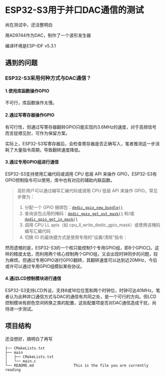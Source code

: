 # ESP32-S3用于并口DAC通信的测试
尚在测试中，还没整明白

用AD9744作为DAC，制作了一个波形发生器

编译环境是ESP-IDF v5.3.1

## 遇到的问题

### ESP32-S3采用何种方式与DAC通信？

#### 1.使用库函数操作GPIO

不可行，库函数操作太慢。

#### 2.通过写寄存器操作GPIO

有可行性，但通过写寄存器翻转GPIO只能实现约3.6MHz的速度，对于高频信号而言捉襟见肘，可作为保留方案。

实际上，ESP32-S3写寄存器后，会检查寄存器是否正确写入，笔者推测这一步消耗了大量指令周期，导致翻转速度降低。

#### 3.通过专用GPIO组进行通信

ESP32-S3支持使用汇编代码或调用 CPU 低层 API 来操作 GPIO，ESP32-S3有GPIO控制指令可以使用，库中也有对应的辅助内联函数。

[ESP32-IDF编程指南]: https://docs.espressif.com/projects/esp-idf/zh_CN/v5.3.1/esp32s3/api-reference/peripherals/dedic_gpio.html

> 高阶用户可以通过编写汇编代码或调用 CPU 低层 API 来操作 GPIO。常见步骤为：
>
> 1. 分配一个 GPIO 捆绑包：[`dedic_gpio_new_bundle()`](https://docs.espressif.com/projects/esp-idf/zh_CN/v5.3.1/esp32s3/api-reference/peripherals/dedic_gpio.html#_CPPv421dedic_gpio_new_bundlePK26dedic_gpio_bundle_config_tP26dedic_gpio_bundle_handle_t)
> 2. 查询该包占用的掩码：[`dedic_gpio_get_out_mask()`](https://docs.espressif.com/projects/esp-idf/zh_CN/v5.3.1/esp32s3/api-reference/peripherals/dedic_gpio.html#_CPPv423dedic_gpio_get_out_mask26dedic_gpio_bundle_handle_tP8uint32_t) 和/或 [`dedic_gpio_get_in_mask()`](https://docs.espressif.com/projects/esp-idf/zh_CN/v5.3.1/esp32s3/api-reference/peripherals/dedic_gpio.html#_CPPv422dedic_gpio_get_in_mask26dedic_gpio_bundle_handle_tP8uint32_t)
> 3. 调用 CPU LL apis（如 cpu_ll_write_dedic_gpio_mask）或使用该掩码编写汇编代码
> 4. 切换 IO 的最快捷方式是使用专用的“设置/清除”指令：

然而遗憾的是，ESP32-S3的一个核只能控制1个专用GPIO组，即8个GPIO口。这样的精度太低，而利用两个核心控制两个GPIO组，又会出现时钟同步的问题，较为麻烦。但通过专用GPIO进行GPIO翻转，其翻转速度可以达到近20MHz，今后或许可以通过专用GPIO组模拟某些协议。

#### 4.通过LCD控制模块进行通信

ESP32-S3支持LCD外设，支持8或16位位宽和两个时钟位，时钟可达40MHz。笔者认为此种并口通信方式与DAC的通信有共同之处，是一个可行的方向。但LCD控制模块有颜色空间转换之类的配置，这些配置项是否对DAC通信造成干扰，尚待进一步测试。

## 项目结构

还没想好，搞明白了再写

```
├── CMakeLists.txt
├── main
│   ├── CMakeLists.txt
│   └── main.c
└── README.md                  This is the file you are currently reading
```
